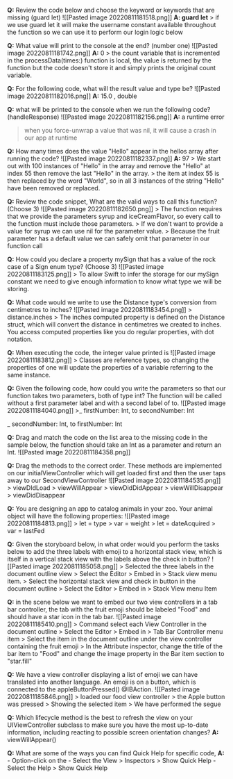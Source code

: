 **Q:** Review the code below and choose the keyword or keywords that are missing (guard let)
![[Pasted image 20220811181518.png]]
	**A: guard let**
	> if we use guard let it will make the username constant available throughout the function so we can use it to perform our login logic below 

**Q:** What value will print to the console at the end? (number one)
![[Pasted image 20220811181742.png]]
	**A:** 0
	> the count variable that is incremented in the processData(times:) function is local, the value is returned by the function but the code doesn't store it and simply prints the original count variable.
	
**Q:** For the following code, what will the result value and type be? 
	![[Pasted image 20220811182016.png]]
	**A:** 15.0 , double 

**Q:** what will be printed to the console when we run the following code? (handleResponse)
![[Pasted image 20220811182156.png]]
**A:** a runtime error 
> when you force-unwrap a value that was nil, it will cause a crash in our app at runtime

**Q:** How many times does the value "Hello" appear in the hellos array after running the code?
	![[Pasted image 20220811182337.png]]
	**A:** 97 
	> We start out with 100 instances of "Hello" in the array and remove the "Hello" at index 55 then remove the last "Hello" in the array.
	> the item at index 55 is then replaced by the word "World", so in all 3 instances of the string "Hello" have been removed or replaced.
	
**Q:** Review the code snippet, What are the valid ways to call this function? (Choose 3)
	![[Pasted image 20220811182650.png]]
	> The function requires that we provide the parameters syrup and iceCreamFlavor, so every call to the function must include those parameters. 
	> If we don't want to provide a value for syrup we can use nil for the parameter value.
	> Because the fruit parameter has a default value we can safely omit that parameter in our function call 
	
**Q:** How could you declare a property mySign that has a value of the rock case of a Sign enum type? (Choose 3)
	![[Pasted image 20220811183125.png]]
	> To allow Swift to infer the storage for our mySign constant we need to give enough information to know what type we will be storing.
	
**Q:** What code would we write to use the Distance type's conversion from centimetres to inches?
	![[Pasted image 20220811183454.png]]
	> distance.inches
	> The inches computed property is defined on the Distance struct, which will convert the distance in centimetres we created to inches. You access computed properties like you do regular properties, with dot notation.
	
**Q:** When executing the code, the integer value printed is 
	![[Pasted image 20220811183812.png]]
	> Classes are reference types, so changing the properties of one will update the properties of a variable referring to the same instance.
	
**Q:** Given the following code, how could you write the parameters so that our function takes two parameters, both of type int? The function will be called without a first parameter label and with a second label of to.
	![[Pasted image 20220811184040.png]]
	>_ firstNumber: Int, to secondNumber: Int

_ secondNumber: Int, to firstNumber: Int

**Q:** Drag and match the code on the list area to the missing code in the sample below, the function should take an Int as a parameter and return an Int.
	![[Pasted image 20220811184358.png]]

**Q:** Drag the methods to the correct order. These methods are implemented on our initialViewController which will get loaded first and then the user taps away to our SecondViewController
	![[Pasted image 20220811184535.png]]
	> viewDIdLoad
	> viewWillAppear
	> viewDidDidAppear
	> viewWillDisappear
	> viewDidDisappear

**Q:** You are designing an app to catalog animals in your zoo. Your animal object will have the following properties:
	![[Pasted image 20220811184813.png]]
	> let = type 
	> var = weight
	> let = dateAcquired
	> var = lastFed
	
**Q:** Given the storyboard below, in what order would you perform the tasks below to add the three labels with emoji to a horizontal stack view, which is itself in a vertical stack view with the labels above the check in button?
	![[Pasted image 20220811185058.png]]
	> Selected the three labels in the document outline view 
	> Select the Editor > Embed in > Stack view menu item.
	> Select the horizontal stack view and check in button in the document outline 
	> Select the Editor > Embed in > Stack View menu Item
	
**Q:** in the scene below we want to embed our two view controllers in a tab bar controller, the tab with the fruit emoji should be labeled "Food" and should have a star icon in the tab bar.
	![[Pasted image 20220811185410.png]]
	> Command select each View Controller in the document outline 
	> Select the Editor > Embed in > Tab Bar Controller menu item 
	> Select the item in the document outline under the view controller containing the fruit emoji
	> In the Attribute inspector, change the title of the bar item to "Food" and change the image property in the Bar item section to "star.fill"
	

**Q:** We have a view controller displaying a list of emoji we can have translated into another language. An emoji is on a button, which is connected to the appleButtonPressed() @IBAction.
	![[Pasted image 20220811185846.png]]
	> loaded our food view controller 
	> the Apple button was pressed 
	> Showing the selected item
	> We have performed the segue 

**Q:** Which lifecycle method is the best to refresh the view on your UIViewController subclass to make sure you have the most up-to-date information, including reacting to possible screen orientation changes? 
	**A:**  viewWillAppear()

**Q:** What are some of the ways you can find Quick Help for specific code, 
	**A:**   - Option-click on the 
		- Select the View > Inspectors > Show Quick Help
		- Select the Help > Show Quick Help 
	

